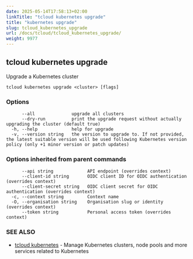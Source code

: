 ```yaml
---
date: 2025-05-14T17:58:13+02:00
linkTitle: "tcloud kubernetes upgrade"
title: "kubernetes upgrade"
slug: tcloud_kubernetes_upgrade
url: /docs/tcloud/tcloud_kubernetes_upgrade/
weight: 9977
---
```

## tcloud kubernetes upgrade

Upgrade a Kubernetes cluster

```
tcloud kubernetes upgrade <cluster> [flags]
```

### Options

```
      --all              upgrade all clusters
      --dry-run          print the upgrade request without actually upgrading the cluster (default true)
  -h, --help             help for upgrade
  -v, --version string   the version to upgrade to. If not provided, the latest suitable version will be used following Kubernetes version policy (only +1 minor version or patch updates)
```

### Options inherited from parent commands

```
      --api string             API endpoint (overrides context)
      --client-id string       OIDC client ID for OIDC authentication (overrides context)
      --client-secret string   OIDC client secret for OIDC authentication (overrides context)
  -c, --context string         Context name
  -O, --organisation string    Organisation slug or identity (overrides context)
      --token string           Personal access token (overrides context)
```

### SEE ALSO

* [tcloud kubernetes](/docs/tcloud/tcloud_kubernetes/)	 - Manage Kubernetes clusters, node pools and more services related to Kubernetes

